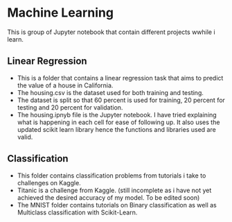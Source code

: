 # Machine Learning
This is group of Jupyter notebook that contain different projects wwhile i learn.

## Linear Regression
 - This is a folder that contains a linear regression task that aims to predict the value of a house in California.
 - The housing.csv is the dataset used for both training and testing.
 - The dataset is split so that 60 percent is used for training, 20 percent for testing and 20 percent for validation.
 - The housing.ipnyb file is the Jupyter notebook. I have tried explaining what is happening in each cell for ease of following up. It also uses the updated scikit learn library hence the functions and libraries used are valid.
 
## Classification
 - This folder contains classification problems from tutorials i take to challenges on Kaggle.
 - Titanic is a challenge from Kaggle. (still incomplete as i have not yet achieved the desired accuracy of my model. To be edited soon)
 - The MNIST folder contains tutorials on Binary classification as well as Multiclass classification with Scikit-Learn.
 

